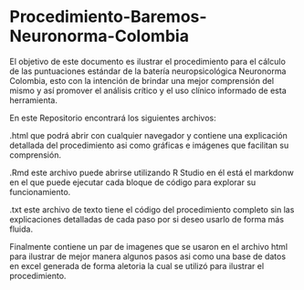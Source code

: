 # Procedimiento-Baremos-Neuronorma-Colombia
El objetivo de este documento es ilustrar el procedimiento para el cálculo de las puntuaciones estándar de la batería neuropsicológica Neuronorma Colombia,
esto con la intención de brindar una mejor comprensión del mismo y así promover el análisis crítico y el uso clínico informado de esta herramienta.

En este Repositorio encontrará los siguientes archivos:

.html que podrá abrir con cualquier navegador y contiene una explicación detallada del procedimiento asi como gráficas e imágenes que facilitan su comprensión.

.Rmd este archivo puede abrirse utilizando R Studio en él está el markdonw en el que puede ejecutar cada bloque de código para explorar su funcionamiento.

.txt este archivo de texto tiene el código del procedimiento completo sin las explicaciones detalladas de cada paso por si deseo usarlo de forma más fluida.

Finalmente contiene un par de imagenes que se usaron en el archivo html para ilustrar de mejor manera algunos pasos asi como una base de datos en excel generada 
de forma aletoria la cual se utilizó para ilustrar el procedimiento. 
